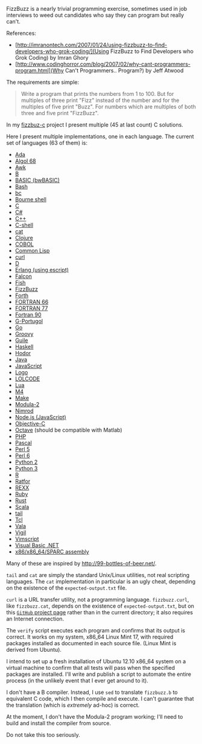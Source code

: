 FizzBuzz is a nearly trivial programming exercise, sometimes used in
job interviews to weed out candidates who say they can program but
really can't.

References:

* [http://imranontech.com/2007/01/24/using-fizzbuzz-to-find-developers-who-grok-coding/](Using FizzBuzz to Find Developers who Grok Coding) by Imran Ghory
* [http://www.codinghorror.com/blog/2007/02/why-cant-programmers-program.html](Why Can't Programmers.. Program?) by Jeff Atwood

The requirements are simple:

> Write a program that prints the numbers from 1 to 100. But for multiples
> of three print "Fizz" instead of the number and for the multiples of
> five print "Buzz". For numbers which are multiples of both three and
> five print "FizzBuzz".

In my [fizzbuz-c](https://github.com/Keith-S-Thompson/fizzbuzz-c) project
I present multiple (45 at last count) C solutions.

Here I present multiple implementations, one in each language.
The current set of languages (63 of them) is:

* [Ada](https://github.com/Keith-S-Thompson/fizzbuzz-polyglot/blob/master/fizzbuzz.adb)
* [Algol 68](https://github.com/Keith-S-Thompson/fizzbuzz-polyglot/blob/master/fizzbuzz.a68)
* [Awk](https://github.com/Keith-S-Thompson/fizzbuzz-polyglot/blob/master/fizzbuzz.awk)
* [B](https://github.com/Keith-S-Thompson/fizzbuzz-polyglot/blob/master/fizzbuzz.b)
* [BASIC (bwBASIC)](https://github.com/Keith-S-Thompson/fizzbuzz-polyglot/blob/master/fizzbuzz.bas)
* [Bash](https://github.com/Keith-S-Thompson/fizzbuzz-polyglot/blob/master/fizzbuzz.bash)
* [bc](https://github.com/Keith-S-Thompson/fizzbuzz-polyglot/blob/master/fizzbuzz.bc)
* [Bourne shell](https://github.com/Keith-S-Thompson/fizzbuzz-polyglot/blob/master/fizzbuzz.sh)
* [C](https://github.com/Keith-S-Thompson/fizzbuzz-polyglot/blob/master/fizzbuzz.c)
* [C#](https://github.com/Keith-S-Thompson/fizzbuzz-polyglot/blob/master/fizzbuzz.cs)
* [C++](https://github.com/Keith-S-Thompson/fizzbuzz-polyglot/blob/master/fizzbuzz.cpp)
* [C-shell](https://github.com/Keith-S-Thompson/fizzbuzz-polyglot/blob/master/fizzbuzz.csh)
* [cat](https://github.com/Keith-S-Thompson/fizzbuzz-polyglot/blob/master/fizzbuzz.cat)
* [Clojure](https://github.com/Keith-S-Thompson/fizzbuzz-polyglot/blob/master/fizzbuzz.clojure)
* [COBOL](https://github.com/Keith-S-Thompson/fizzbuzz-polyglot/blob/master/fizzbuzz.cob)
* [Common Lisp](https://github.com/Keith-S-Thompson/fizzbuzz-polyglot/blob/master/fizzbuzz.clisp)
* [curl](https://github.com/Keith-S-Thompson/fizzbuzz-polyglot/blob/master/fizzbuzz.curl)
* [D](https://github.com/Keith-S-Thompson/fizzbuzz-polyglot/blob/master/fizzbuzz.d)
* [Erlang (using escript)](https://github.com/Keith-S-Thompson/fizzbuzz-polyglot/blob/master/fizzbuzz.erl)
* [Falcon](https://github.com/Keith-S-Thompson/fizzbuzz-polyglot/blob/master/fizzbuzz.fal)
* [Fish](https://github.com/Keith-S-Thompson/fizzbuzz-polyglot/blob/master/fizzbuzz.fish)
* [FizzBuzz](https://github.com/Keith-S-Thompson/fizzbuzz-polyglot/blob/master/fizzbuzz.fizzbuzz)
* [Forth](https://github.com/Keith-S-Thompson/fizzbuzz-polyglot/blob/master/fizzbuzz.fs)
* [FORTRAN 66](https://github.com/Keith-S-Thompson/fizzbuzz-polyglot/blob/master/fizzbuzz.f66)
* [FORTRAN 77](https://github.com/Keith-S-Thompson/fizzbuzz-polyglot/blob/master/fizzbuzz.f)
* [Fortran 90](https://github.com/Keith-S-Thompson/fizzbuzz-polyglot/blob/master/fizzbuzz.f90)
* [G-Portugol](https://github.com/Keith-S-Thompson/fizzbuzz-polyglot/blob/master/fizzbuzz.gpt)
* [Go](https://github.com/Keith-S-Thompson/fizzbuzz-polyglot/blob/master/fizzbuzz.go)
* [Groovy](https://github.com/Keith-S-Thompson/fizzbuzz-polyglot/blob/master/fizzbuzz.groovy)
* [Guile](https://github.com/Keith-S-Thompson/fizzbuzz-polyglot/blob/master/fizzbuzz.guile)
* [Haskell](https://github.com/Keith-S-Thompson/fizzbuzz-polyglot/blob/master/fizzbuzz.hs)
* [Hodor](https://github.com/Keith-S-Thompson/fizzbuzz-polyglot/blob/master/fizzbuzz.hodor)
* [Java](https://github.com/Keith-S-Thompson/fizzbuzz-polyglot/blob/master/fizzbuzz.java)
* [JavaScript](https://github.com/Keith-S-Thompson/fizzbuzz-polyglot/blob/master/fizzbuzz.js)
* [Logo](https://github.com/Keith-S-Thompson/fizzbuzz-polyglot/blob/master/fizzbuzz.logo)
* [LOLCODE](https://github.com/Keith-S-Thompson/fizzbuzz-polyglot/blob/master/fizzbuzz.lol)
* [Lua](https://github.com/Keith-S-Thompson/fizzbuzz-polyglot/blob/master/fizzbuzz.lua)
* [M4](https://github.com/Keith-S-Thompson/fizzbuzz-polyglot/blob/master/fizzbuzz.m4)
* [Make](https://github.com/Keith-S-Thompson/fizzbuzz-polyglot/blob/master/fizzbuzz.mk)
* [Modula-2](https://github.com/Keith-S-Thompson/fizzbuzz-polyglot/blob/master/fizzbuzz.mod)
* [Nimrod](https://github.com/Keith-S-Thompson/fizzbuzz-polyglot/blob/master/fizzbuzz.nim)
* [Node.js (JavaScript)](https://github.com/Keith-S-Thompson/fizzbuzz-polyglot/blob/master/fizzbuzz.nodejs)
* [Objective-C](https://github.com/Keith-S-Thompson/fizzbuzz-polyglot/blob/master/fizzbuzz.m)
* [Octave](https://github.com/Keith-S-Thompson/fizzbuzz-polyglot/blob/master/fizzbuzz.octave) (should be compatible with Matlab)
* [PHP](https://github.com/Keith-S-Thompson/fizzbuzz-polyglot/blob/master/fizzbuzz.php)
* [Pascal](https://github.com/Keith-S-Thompson/fizzbuzz-polyglot/blob/master/fizzbuzz.pas)
* [Perl 5](https://github.com/Keith-S-Thompson/fizzbuzz-polyglot/blob/master/fizzbuzz.pl)
* [Perl 6](https://github.com/Keith-S-Thompson/fizzbuzz-polyglot/blob/master/fizzbuzz.pl6)
* [Python 2](https://github.com/Keith-S-Thompson/fizzbuzz-polyglot/blob/master/fizzbuzz.py)
* [Python 3](https://github.com/Keith-S-Thompson/fizzbuzz-polyglot/blob/master/fizzbuzz.py3)
* [R](https://github.com/Keith-S-Thompson/fizzbuzz-polyglot/blob/master/fizzbuzz.r)
* [Ratfor](https://github.com/Keith-S-Thompson/fizzbuzz-polyglot/blob/master/fizzbuzz.ratfor)
* [REXX](https://github.com/Keith-S-Thompson/fizzbuzz-polyglot/blob/master/fizzbuzz.rexx)
* [Ruby](https://github.com/Keith-S-Thompson/fizzbuzz-polyglot/blob/master/fizzbuzz.rb)
* [Rust](https://github.com/Keith-S-Thompson/fizzbuzz-polyglot/blob/master/fizzbuzz.rs)
* [Scala](https://github.com/Keith-S-Thompson/fizzbuzz-polyglot/blob/master/fizzbuzz.scala)
* [tail](https://github.com/Keith-S-Thompson/fizzbuzz-polyglot/blob/master/fizzbuzz.tail)
* [Tcl](https://github.com/Keith-S-Thompson/fizzbuzz-polyglot/blob/master/fizzbuzz.tcl)
* [Vala](https://github.com/Keith-S-Thompson/fizzbuzz-polyglot/blob/master/fizzbuzz.vala)
* [Vigil](https://github.com/Keith-S-Thompson/fizzbuzz-polyglot/blob/master/fizzbuzz.vg)
* [Vimscript](https://github.com/Keith-S-Thompson/fizzbuzz-polyglot/blob/master/fizzbuzz.vim)
* [Visual Basic .NET](https://github.com/Keith-S-Thompson/fizzbuzz-polyglot/blob/master/fizzbuzz.vb)
* [x86/x86_64/SPARC assembly](https://github.com/Keith-S-Thompson/fizzbuzz-polyglot/blob/master/fizzbuzz.sx)

Many of these are inspired by http://99-bottles-of-beer.net/.

`tail` and `cat` are simply the standard Unix/Linux utilities, not real
scripting languages.  The `cat` implementation in particular is an ugly
cheat, depending on the existence of the `expected-output.txt` file.

`curl` is a URL transfer utility, not a programming language.
`fizzbuzz.curl`, like `fizzbuzz.cat`, depends on the existence
of `expected-output.txt`, but on this [`GitHub` project
page](https://github.com/Keith-S-Thompson/fizzbuzz-polyglot) rather
than in the current directory; it also requires an Internet connection.

The `verify` script executes each program and confirms that its
output is correct.  It works on my system, x86_64 Linux Mint 17,
with required packages installed as documented in each source file.
(Linux Mint is derived from Ubuntu).

I intend to set up a fresh installation of Ubuntu 12.10 x86_64 system
on a virtual machine to confirm that all tests will pass when the
specified packages are installed.  I'll write and publish a script
to automate the entire process (in the unlikely event that I ever
get around to it).

I don't have a B compiler.  Instead, I use `sed` to translate
`fizzbuzz.b` to equivalent C code, which I then compile and
execute. I can't guarantee that the translation (which is *extremely*
ad-hoc) is correct.

At the moment, I don't have the Modula-2 program working; I'll need
to build and install the compiler from source.

Do not take this too seriously.
